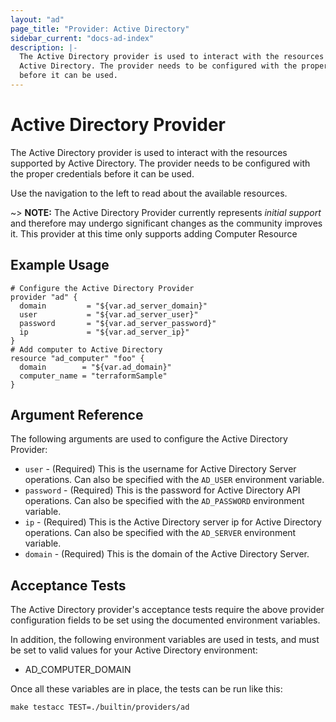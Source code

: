 ```yaml
---
layout: "ad"
page_title: "Provider: Active Directory"
sidebar_current: "docs-ad-index"
description: |-
  The Active Directory provider is used to interact with the resources supported by
  Active Directory. The provider needs to be configured with the proper credentials
  before it can be used.
---
```


# Active Directory Provider

The Active Directory provider is used to interact with the resources supported by
Active Directory.
The provider needs to be configured with the proper credentials before it can be used.

Use the navigation to the left to read about the available resources.

~> **NOTE:** The Active Directory Provider currently represents _initial support_
and therefore may undergo significant changes as the community improves it. This
provider at this time only supports adding Computer Resource

## Example Usage

```hcl
# Configure the Active Directory Provider
provider "ad" {
  domain         = "${var.ad_server_domain}"
  user           = "${var.ad_server_user}"
  password       = "${var.ad_server_password}"
  ip             = "${var.ad_server_ip}"
}
# Add computer to Active Directory
resource "ad_computer" "foo" {
  domain        = "${var.ad_domain}"
  computer_name = "terraformSample"
}
```

## Argument Reference

The following arguments are used to configure the Active Directory Provider:

* `user` - (Required) This is the username for Active Directory Server operations. Can also
  be specified with the `AD_USER` environment variable.
* `password` - (Required) This is the password for Active Directory API operations. Can
  also be specified with the `AD_PASSWORD` environment variable.
* `ip` - (Required) This is the Active Directory server ip for Active Directory
  operations. Can also be specified with the `AD_SERVER` environment
  variable.
* `domain` - (Required) This is the domain of the Active Directory Server.

## Acceptance Tests

The Active Directory provider's acceptance tests require the above provider
configuration fields to be set using the documented environment variables.

In addition, the following environment variables are used in tests, and must be
set to valid values for your Active Directory environment:

 * AD\_COMPUTER\_DOMAIN

Once all these variables are in place, the tests can be run like this:

```
make testacc TEST=./builtin/providers/ad
```
